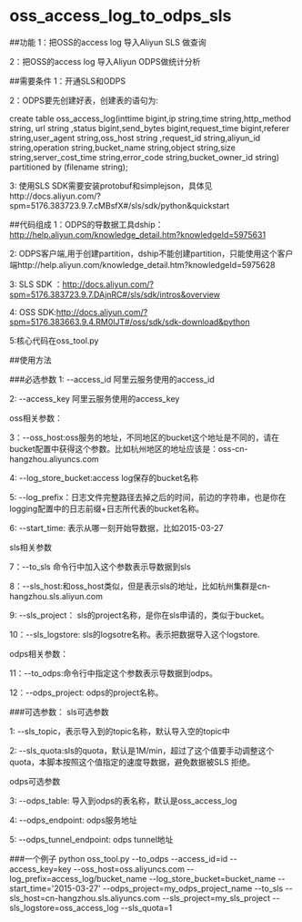 # oss_access_log_to_odps_sls

##功能
1：把OSS的access log 导入Aliyun SLS 做查询

2：把OSS的access log 导入Aliyun ODPS做统计分析

##需要条件
1：开通SLS和ODPS

2：ODPS要先创建好表，创建表的语句为:

   create table oss_access_log(inttime bigint,ip string,time string,http_method string, url string ,status bigint,send_bytes  bigint,request_time bigint,referer string,user_agent string,oss_host string ,request_id string,aliyun_id string,operation string,bucket_name string,object string,size string,server_cost_time string,error_code string,bucket_owner_id string) partitioned by (filename string);

3: 使用SLS SDK需要安装protobuf和simplejson，具体见http://docs.aliyun.com/?spm=5176.383723.9.7.cMBsfX#/sls/sdk/python&quickstart


##代码组成
   1：ODPS的导数据工具dship： http://help.aliyun.com/knowledge_detail.htm?knowledgeId=5975631

   2: ODPS客户端,用于创建partition，dship不能创建partition，只能使用这个客户端http://help.aliyun.com/knowledge_detail.htm?knowledgeId=5975628

   3: SLS SDK ：http://docs.aliyun.com/?spm=5176.383723.9.7.DAjnRC#/sls/sdk/intros&overview

   4: OSS SDK:http://docs.aliyun.com/?spm=5176.383663.9.4.RM0lJT#/oss/sdk/sdk-download&python

   5:核心代码在oss_tool.py


##使用方法

###必选参数
   1: --access_id  阿里云服务使用的access_id

   2: --access_key 阿里云服务使用的access_key

   oss相关参数：

   3：--oss_host:oss服务的地址，不同地区的bucket这个地址是不同的，请在bucket配置中获得这个参数。比如杭州地区的地址应该是：oss-cn-hangzhou.aliyuncs.com

   4: --log_store_bucket:access log保存的bucket名称

   5: --log_prefix：日志文件完整路径去掉之后的时间，前边的字符串，也是你在logging配置中的日志前缀+日志所代表的bucket名称。

   6: --start_time: 表示从哪一刻开始导数据，比如2015-03-27


   sls相关参数

   7：--to_sls  命令行中加入这个参数表示导数据到sls

   8：--sls_host:和oss_host类似，但是表示sls的地址，比如杭州集群是cn-hangzhou.sls.aliyun.com

   9: --sls_project： sls的project名称，是你在sls申请的，类似于bucket。

   10：--sls_logstore: sls的logsotre名称。表示把数据导入这个logstore.


   odps相关参数：

   11：--to_odps:命令行中指定这个参数表示导数据到odps。

   12：--odps_project: odps的project名称。



###可选参数：
   sls可选参数

   1: --sls_topic，表示导入到的topic名称，默认导入空的topic中

   2: --sls_quota:sls的quota，默认是1M/min，超过了这个值要手动调整这个quota，本脚本按照这个值指定的速度导数据，避免数据被SLS 拒绝。

   odps可选参数

   3: --odps_table: 导入到odps的表名称，默认是oss_access_log

   4: --odps_endpoint: odps服务地址

   5: --odps_tunnel_endpoint: odps tunnel地址


###一个例子
 python oss_tool.py  --to_odps --access_id=id --access_key=key --oss_host=oss.aliyuncs.com --log_prefix=access_log/bucket_name --log_store_bucket=bucket_name --start_time='2015-03-27'  --odps_project=my_odps_project_name --to_sls  --sls_host=cn-hangzhou.sls.aliyuncs.com   --sls_project=my_sls_project  --sls_logstore=oss_access_log --sls_quota=1
